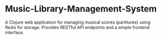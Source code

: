 # Music-Library-Management-System
A Clojure web application for managing musical scores (partitures) using Redis for storage. Provides RESTful API endpoints and a simple frontend interface.
